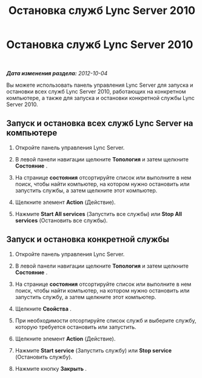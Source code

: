 ﻿---
title: Остановка служб Lync Server 2010
TOCTitle: Остановка служб Lync Server 2010
ms:assetid: bbb29565-819c-4f6f-a222-22494e56e91a
ms:mtpsurl: https://technet.microsoft.com/ru-ru/library/JJ721863(v=OCS.15)
ms:contentKeyID: 49888160
ms.date: 05/19/2016
mtps_version: v=OCS.15
ms.translationtype: HT
---

# Остановка служб Lync Server 2010

 

_**Дата изменения раздела:** 2012-10-04_

Вы можете использовать панель управления Lync Server для запуска и остановки всех служб Lync Server 2010, работающих на конкретном компьютере, а также для запуска и остановки конкретной службы Lync Server 2010.

## Запуск и остановка всех служб Lync Server на компьютере

1.  Откройте панель управления Lync Server.

2.  В левой панели навигации щелкните **Топология** и затем щелкните **Состояние** .

3.  На странице **состояния** отсортируйте список или выполните в нем поиск, чтобы найти компьютер, на котором нужно остановить или запустить службы, а затем щелкните этот компьютер.

4.  Щелкните элемент **Action** (Действие).

5.  Нажмите **Start All services** (Запустить все службы) или **Stop All services** (Остановить все службы).

## Запуск и остановка конкретной службы

1.  Откройте панель управления Lync Server.

2.  В левой панели навигации щелкните **Топология** и затем щелкните **Состояние** .

3.  На странице **состояния** отсортируйте список или выполните в нем поиск, чтобы найти компьютер, на котором нужно остановить или запустить службу, а затем щелкните этот компьютер.

4.  Щелкните **Свойства** .

5.  При необходимости отсортируйте список служб и выберите службу, которую требуется остановить или запустить.

6.  Щелкните элемент **Action** (Действие).

7.  Нажмите **Start service** (Запустить службу) или **Stop service** (Остановить службу).

8.  Нажмите кнопку **Закрыть** .

